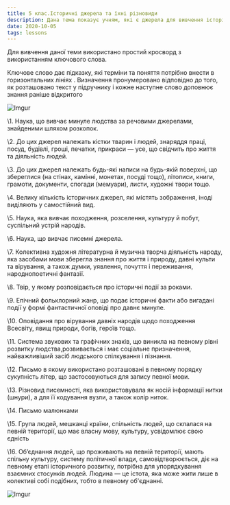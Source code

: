 ```yaml
---
title: 5 клас.Історичні джерела та їхні різновиди 
description: Дана тема показує учням, які є джерела для вивчення історії та їх різновиди, як ці джерела використовують вчені для вивчення давно минулих подій.
date: 2020-10-05
tags: lessons
---
```


Для вивчення даної теми використано простий кросворд з використанням ключового слова. 

Ключове слово дає підказку, які терміни та поняття потрібно внести в горизонтальних лініях . Визначення пронумеровано відповідно до того, як розташовано текст у підручнику і кожне наступне слово доповнює знання раніше відкритого

![Imgur](https://i.imgur.com/2PDDBNL.png)

\1.  Наука, що вивчає минуле людства за речовими джерелами, знайденими шляхом розкопок.

\2.  До цих джерел належать кістки тварин і людей, знаряддя праці, посуд, будівлі, гроші, печатки, прикраси — усе, що свідчить про життя та діяльність людей.

\3.  До цих джерел належать будь-які написи на будь-якій поверхні, що збереглися (на стінах, камінні, монетах, посуді тощо), літописи, книги, грамоти, документи, спогади (мемуари), листи, художні твори тощо.

\4.  Велику кількість історичних джерел, які містять зображення, іноді виділяють у самостійний вид.

\5.  Наука, яка вивчає походження, розселення, культуру й побут, суспільний устрій народів.

\6.  Наука, що вивчає писемні джерела.

\7.  Колективна художня літературна й музична творча діяльність народу, яка засобами мови зберегла знання про життя і природу, давні культи та вірування, а також думки, уявлення, почуття і переживання, народнопоетичні фантазії.

\8.  Твір, у якому розповідається про історичні події за роками.

\9.  Епічний фольклорний жанр, що подає історичні факти або вигадані події у формі фантастичної оповіді про давнє минуле.

\10.  Оповідання про вірування давніх народів щодо походження Всесвіту, явищ природи, богів, героїв тощо.

\11.  Система звукових та графічних знаків, що виникла на певному рівні розвитку людства,розвивається і має соціальне призначення, найважливіший засіб людського спілкування і пізнання.

\12.  Письмо в якому використано розташовані в певному порядку сукупність літер, що застосовуються для запису певної мови.

\13.  Різновид писемності, яка використовувала як носій інформації нитки (шнури), а для її кодування вузли, а також колір ниток.

\14.  Письмо малюнками

\15.  Група людей, мешканці країни, спільність людей, що склалася на певній території, що має власну мову, культуру, усвідомлює свою єдність

\16.  Об’єднання людей, що проживають на певній території, мають спільну культуру, систему політичної влади, самовідтворюється, діє на певному етапі історичного розвитку, потрібна для упорядкування взаємних стосунків людей. Людина — це істота, яка може жити лише в колективі собі подібних, тобто в певному об'єднанні.  

![Imgur](https://i.imgur.com/v0H8DkS.png)
